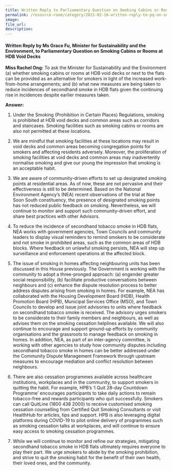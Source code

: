 ```yaml
---  
title: Written Reply to Parliamentary Question on Smoking Cabins or Rooms at HDB Void Decks by Ms Grace Fu, Minister for Sustainability and the Environment
permalink: /resource-room/category/2021-02-16-written-reply-to-pq-on-smoking cabins-or-rooms-at-HDB-void-decks/
image:  
file_url:  
description:  
---  
```


#### Written Reply by Ms Grace Fu, Minister for Sustainability and the Environment, to Parliamentary Question on Smoking Cabins or Rooms at HDB Void Decks

**Miss Rachel Ong:** To ask the Minister for Sustainability and the Environment (a) whether smoking cabins or rooms at HDB void decks or next to the flats can be provided as an alternative for smokers in light of the increased work-from-home arrangements; and (b) what new measures are being taken to reduce incidences of secondhand smoke in HDB flats given the continuing rise in incidences despite earlier measures taken.

**Answer:**

1.  Under the Smoking (Prohibition in Certain Places) Regulations, smoking is prohibited at HDB void decks and common areas such as corridors and staircases. Smoking facilities such as smoking cabins or rooms are also not permitted at these locations. 

2.	We are mindful that smoking facilities at these locations may result in void decks and common areas becoming congregation points for smokers and affecting residents adversely. Moreover, the proliferation of smoking facilities at void decks and common areas may inadvertently normalise smoking and give our young the impression that smoking is an acceptable habit.
 
3.	We are aware of community-driven efforts to set up designated smoking points at residential areas. As of now, these are not pervasive and their effectiveness is still to be determined. Based on the National Environment Agency’s (NEA) recent observations of the trial at Nee Soon South constituency, the presence of designated smoking points has not reduced public feedback on smoking. Nevertheless, we will continue to monitor and support such community-driven effort, and share best practices with other Advisors.

4.	To reduce the incidence of secondhand tobacco smoke in HDB flats, NEA works with government agencies, Town Councils and community leaders to display visual reminders to remind smokers to be considerate and not smoke in prohibited areas, such as the common areas of HDB blocks. Where feedback on unlawful smoking persists, NEA will step up surveillance and enforcement operations at the affected block.

5.	The issue of smoking in homes affecting neighbouring units has been discussed in this House previously. The Government is working with the community to adopt a three-pronged approach: (a) engender greater social responsibility, (b) facilitate productive conversations between neighbours and (c) enhance the dispute resolution process to better address disputes arising from smoking in homes. For example, NEA has collaborated with the Housing Development Board (HDB), Health Promotion Board (HPB), Municipal Services Office (MSO), and Town Councils to develop and issue joint advisories to units where feedback on secondhand tobacco smoke is received. The advisory urges smokers to be considerate to their family members and neighbours, as well as advises them on the smoking cessation helplines available. We will also continue to encourage and support ground-up efforts by community organisations and the grassroots to manage feedback on smoking in homes. In addition, NEA, as part of an inter-agency committee, is working with other agencies to study how community disputes including secondhand tobacco smoke in homes can be better addressed under the Community Dispute Management Framework through upstream measures to encourage mediation and conflict resolution between neighbours.

6.	There are also cessation programmes available across healthcare institutions, workplaces and in the community, to support smokers in quitting the habit. For example, HPB’s ‘I Quit 28-day Countdown Programme’ encourages participants to take daily actions to remain tobacco-free and rewards participants who quit successfully. Smokers can call QuitLine (1800 438 2000) to receive customised smoking cessation counselling from Certified Quit Smoking Consultants or visit HealthHub for articles, tips and support. HPB is also leveraging digital platforms during COVID-19 to pilot online delivery of programmes such as smoking cessation talks at workplaces, and will continue to ensure easy access to smoking cessation programmes.

7.	While we will continue to monitor and refine our strategies, mitigating secondhand tobacco smoke in HDB flats ultimately requires everyone to play their part. We urge smokers to abide by the smoking prohibition, and strive to quit the smoking habit for the benefit of their own health, their loved ones, and the community.

